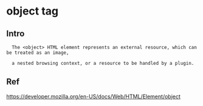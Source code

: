 # object tag
## Intro

      The <object> HTML element represents an external resource, which can be treated as an image, 
 
      a nested browsing context, or a resource to be handled by a plugin.
  
## Ref
https://developer.mozilla.org/en-US/docs/Web/HTML/Element/object
  
